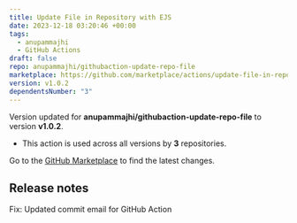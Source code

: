 ```yaml
---
title: Update File in Repository with EJS
date: 2023-12-18 03:20:46 +00:00
tags:
  - anupammajhi
  - GitHub Actions
draft: false
repo: anupammajhi/githubaction-update-repo-file
marketplace: https://github.com/marketplace/actions/update-file-in-repository-with-ejs
version: v1.0.2
dependentsNumber: "3"
---
```



Version updated for **anupammajhi/githubaction-update-repo-file** to version **v1.0.2**.
- This action is used across all versions by **3** repositories.

Go to the [GitHub Marketplace](https://github.com/marketplace/actions/update-file-in-repository-with-ejs) to find the latest changes.

## Release notes

Fix:
 Updated commit email for GitHub Action
